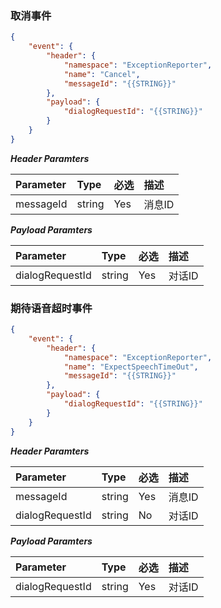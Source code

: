 ### 取消事件
```json
{
    "event": {
        "header": {
            "namespace": "ExceptionReporter",
            "name": "Cancel",
            "messageId": "{{STRING}}"
        },
        "payload": {
            "dialogRequestId": "{{STRING}}"
		}
    }
}
```

***Header Paramters***

|	Parameter			|	Type		|	必选	|	描述							|
|	:-------------------	|	:--------	|	:-----	|	:-----------------------------	|
|	messageId			|	string	|	Yes	|	消息ID						|

***Payload Paramters***

|	Parameter					|	Type		|	必选	|	描述					|
|	:---------------------------	|	:--------	|	:-----	|	:--------------------	|
|	dialogRequestId			|	string	|	Yes	|	对话ID				|

### 期待语音超时事件
```json
{
    "event": {
        "header": {
            "namespace": "ExceptionReporter",
            "name": "ExpectSpeechTimeOut",
            "messageId": "{{STRING}}"
        },
        "payload": {
            "dialogRequestId": "{{STRING}}"
		}
    }
}
```

***Header Paramters***

|	Parameter			|	Type		|	必选	|	描述							|
|	:-------------------	|	:--------	|	:-----	|	:-----------------------------	|
|	messageId			|	string	|	Yes	|	消息ID						|
|	dialogRequestId	|	string	|	No	|	对话ID						|

***Payload Paramters***

|	Parameter					|	Type		|	必选	|	描述					|
|	:---------------------------	|	:--------	|	:-----	|	:--------------------	|
|	dialogRequestId			|	string	|	Yes	|	对话ID				|